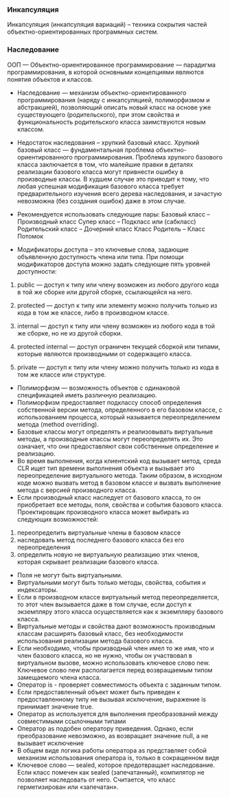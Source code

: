 
### Инкапсуляция

Инкапсуляция (инкапсуляция вариаций) – техника сокрытия частей объектно-ориентированных программных систем.

### Наследование

ООП — Объектно-ориентированное программирование — парадигма программирования, в которой основными концепциями являются
понятия объектов и классов.

- Наследование — механизм  объектно-ориентированного  программирования  (наряду  с инкапсуляцией, полиморфизмом и
абстракцией), позволяющий описать новый класс на основе уже существующего (родительского), при этом свойства и
функциональность родительского класса заимствуются новым классом.

- Недостаток наследования – хрупкий базовый класс. Хрупкий базовый класс — фундаментальная проблема
объектно-ориентированного программирования. Проблема хрупкого базового класса заключается в том, что малейшие правки
в деталях реализации базового класса могут привнести ошибку в производные классы. В худшем случае это приводит к тому,
что любая успешная модификация базового класса требует предварительного изучения всего дерева наследования, и зачастую
невозможна (без создания ошибок) даже в этом случае.

- Рекомендуется использовать следующие пары:
  Базовый класс       –   Производный класс
  Супер класс         –   Подкласс или (сабкласс)
  Родительский класс  –   Дочерний класс
  Класс Родитель      –   Класс Потомок

- Модификаторы доступа – это ключевые слова, задающие объявленную доступность члена или типа. При помощи модификаторов
доступа можно задать следующие пять уровней доступности:

1. public — доступ к типу или члену возможен из любого другого кода в той же сборке или другой сборке, ссылающейся на него.

2. protected — доступ к типу или элементу можно получить только из кода в том же классе, либо в производном классе.

3. internal — доступ к типу или члену возможен из любого кода в той же сборке, но не из другой сборки.

4. protected internal — доступ ограничен текущей сборкой или типами, которые являются производными от содержащего класса.

5. private — доступ к типу или члену можно получить только из кода в том же классе или структуре.

- Полиморфизм — возможность объектов с одинаковой спецификацией иметь различную реализацию.
- Полиморфизм предоставляет подклассу способ определения собственной версии метода, определенного в его базовом классе,
с использованием процесса, который называется переопределением метода (method overriding).
- Базовые классы могут определять и реализовывать виртуальные методы, а производные классы могут переопределять их.
Это означает, что они предоставляют свои собственные определение и реализацию.
- Во время выполнения, когда клиентский код вызывает метод, среда CLR ищет тип времени выполнения объекта и вызывает это
переопределение виртуального метода. Таким образом, в исходном коде можно вызвать метод в базовом классе и вызвать
выполнение метода с версией производного класса.
- Если производный класс наследует от базового класса, то он приобретает все методы, поля, свойства и события базового
класса. Проектировщик производного класса может выбирать из следующих возможностей:
1) переопределить виртуальные члены в базовом классе
2) наследовать метод последнего базового класса без его переопределения
3) определить новую не виртуальную реализацию этих членов, которая скрывает реализации базового класса.
- Поля не могут быть виртуальными.
- Виртуальными могут быть только методы, свойства, события и индексаторы.
- Если в производном классе виртуальный метод переопределяется, то этот член вызывается даже в том случае, если доступ
к экземпляру этого класса осуществляется как к экземпляру базового класса.
- Виртуальные методы и свойства дают возможность производным классам расширять базовый класс, без необходимости
использования реализации метода базового класса.
- Если необходимо, чтобы производный член имел то же имя, что и член базового класса, но не нужно, чтобы он участвовал
в виртуальном вызове, можно использовать ключевое слово new. Ключевое слово new располагается перед возвращаемым типом
замещаемого члена класса.
- Оператор is - проверяет совместимость объекта с заданным типом.
- Если предоставленный объект может быть приведен к предоставленному типу не вызывая исключение, выражение is принимает
значение true.
- Оператор as используется для выполнения преобразований между совместимыми ссылочными типами
- Оператор as подобен оператору приведения. Однако, если преобразование невозможно, as возвращает значение null, а не
вызывает исключение
- В общем виде логика работы оператора as представляет собой механизм использования оператора is, только в сокращенном виде
- Ключевое слово — sealed, которое предотвращает наследование. Если класс помечен как sealed (запечатанный), компилятор
не позволяет наследовать от него. Считается, что класс герметизирован или «запечатан».
